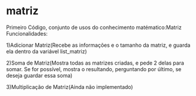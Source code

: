 # matriz
Primeiro Código, conjunto de usos do conhecimento matématico:Matriz
Funcionalidades:

1)Adicionar Matriz(Recebe as informações e o tamanho da matriz, e guarda ela dentro da variável list_matriz)

2)Soma de Matriz(Mostra todas as matrizes criadas, e pede 2 delas para somar. Se for possível, mostra o resultando, perguntando por último, se deseja guardar essa soma)

3)Multiplicação de Matriz(Ainda não implementado)
